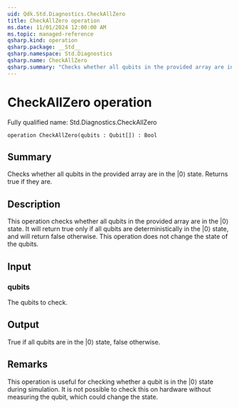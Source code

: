 ```yaml
---
uid: Qdk.Std.Diagnostics.CheckAllZero
title: CheckAllZero operation
ms.date: 11/01/2024 12:00:00 AM
ms.topic: managed-reference
qsharp.kind: operation
qsharp.package: __Std__
qsharp.namespace: Std.Diagnostics
qsharp.name: CheckAllZero
qsharp.summary: "Checks whether all qubits in the provided array are in the |0⟩ state. Returns true if they are."
---
```


# CheckAllZero operation

Fully qualified name: Std.Diagnostics.CheckAllZero

```qsharp
operation CheckAllZero(qubits : Qubit[]) : Bool
```

## Summary
Checks whether all qubits in the provided array are in the |0⟩ state. Returns true if they are.

## Description
This operation checks whether all qubits in the provided array are in the |0⟩ state. It will return true only
if all qubits are deterministically in the |0⟩ state, and will return false otherwise. This operation
does not change the state of the qubits.

## Input
### qubits
The qubits to check.
## Output
True if all qubits are in the |0⟩ state, false otherwise.

## Remarks
This operation is useful for checking whether a qubit is in the |0⟩ state during simulation. It is not possible to check
this on hardware without measuring the qubit, which could change the state.
